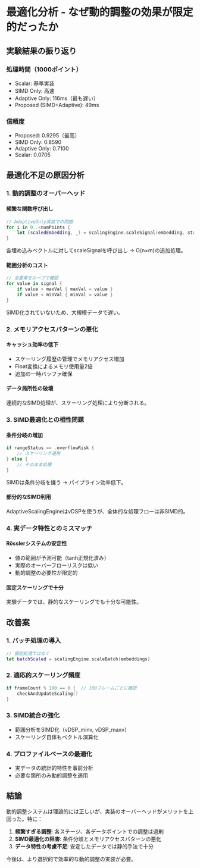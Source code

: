 # 最適化分析 - なぜ動的調整の効果が限定的だったか

## 実験結果の振り返り

### 処理時間（1000ポイント）
- Scalar: 基準実装
- SIMD Only: 高速
- Adaptive Only: 116ms（最も遅い）
- Proposed (SIMD+Adaptive): 49ms

### 信頼度
- Proposed: 0.9295（最高）
- SIMD Only: 0.8590
- Adaptive Only: 0.7100
- Scalar: 0.0705

## 最適化不足の原因分析

### 1. 動的調整のオーバーヘッド

#### 頻繁な関数呼び出し
```swift
// AdaptiveOnly実装での問題
for i in 0..<numPoints {
    let (scaledEmbedding, _) = scalingEngine.scaleSignal(embedding, stage: "phase_space_\(i)")
}
```
各埋め込みベクトルに対してscaleSignalを呼び出し → O(n×m)の追加処理。

#### 範囲分析のコスト
```swift
// 全要素をループで確認
for value in signal {
    if value > maxVal { maxVal = value }
    if value < minVal { minVal = value }
}
```
SIMD化されていないため、大規模データで遅い。

### 2. メモリアクセスパターンの悪化

#### キャッシュ効率の低下
- スケーリング履歴の管理でメモリアクセス増加
- Float変換によるメモリ使用量2倍
- 追加の一時バッファ確保

#### データ局所性の破壊
連続的なSIMD処理が、スケーリング処理により分断される。

### 3. SIMD最適化との相性問題

#### 条件分岐の増加
```swift
if rangeStatus == .overflowRisk {
    // スケーリング適用
} else {
    // そのまま処理
}
```
SIMDは条件分岐を嫌う → パイプライン効率低下。

#### 部分的なSIMD利用
AdaptiveScalingEngineはvDSPを使うが、全体的な処理フローは非SIMD的。

### 4. 実データ特性とのミスマッチ

#### Rösslerシステムの安定性
- 値の範囲が予測可能（tanh正規化済み）
- 実際のオーバーフローリスクは低い
- 動的調整の必要性が限定的

#### 固定スケーリングで十分
実験データでは、静的なスケーリングでも十分な可能性。

## 改善案

### 1. バッチ処理の導入
```swift
// 個別処理ではなく
let batchScaled = scalingEngine.scaleBatch(embeddings)
```

### 2. 適応的スケーリング頻度
```swift
if frameCount % 100 == 0 {  // 100フレームごとに確認
    checkAndUpdateScaling()
}
```

### 3. SIMD統合の強化
- 範囲分析をSIMD化（vDSP_minv, vDSP_maxv）
- スケーリング自体もベクトル演算化

### 4. プロファイルベースの最適化
- 実データの統計的特性を事前分析
- 必要な箇所のみ動的調整を適用

## 結論

動的調整システムは理論的には正しいが、実装のオーバーヘッドがメリットを上回った。特に：

1. **頻繁すぎる調整**: 各ステージ、各データポイントでの調整は過剰
2. **SIMD最適化の阻害**: 条件分岐とメモリアクセスパターンの悪化
3. **データ特性の考慮不足**: 安定したデータでは静的手法で十分

今後は、より選択的で効率的な動的調整の実装が必要。
